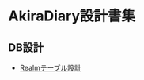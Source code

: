 # AkiraDiary設計書集

## DB設計
 - [Realmテーブル設計](https://github.com/FujimoriGit/AkiraDiary/blob/BR_topic/1.0/%232/doc/DB/tableDesignDocument.md)
